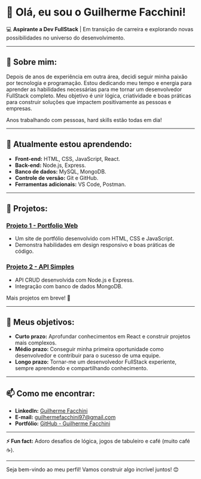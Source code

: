 # 👋 Olá, eu sou o Guilherme Facchini!

💻 **Aspirante a Dev FullStack** | Em transição de carreira e explorando novas possibilidades no universo do desenvolvimento.

---

## 🚀 Sobre mim:

Depois de anos de experiência em outra área, decidi seguir minha paixão por tecnologia e programação. Estou dedicando meu tempo e energia para aprender as habilidades necessárias para me tornar um desenvolvedor FullStack completo. Meu objetivo é unir lógica, criatividade e boas práticas para construir soluções que impactem positivamente as pessoas e empresas.

Anos trabalhando com pessoas, hard skills estão todas em dia!

---

## 🌱 Atualmente estou aprendendo:

- **Front-end:** HTML, CSS, JavaScript, React.
- **Back-end:** Node.js, Express.
- **Banco de dados:** MySQL, MongoDB.
- **Controle de versão:** Git e GitHub.
- **Ferramentas adicionais:** VS Code, Postman.

---

## 📂 Projetos:

### [Projeto 1 - Portfolio Web](#)
- Um site de portfólio desenvolvido com HTML, CSS e JavaScript.
- Demonstra habilidades em design responsivo e boas práticas de código.

### [Projeto 2 - API Simples](#)
- API CRUD desenvolvida com Node.js e Express.
- Integração com banco de dados MongoDB.

Mais projetos em breve! 🚧

---

## 🎯 Meus objetivos:

- **Curto prazo:** Aprofundar conhecimentos em React e construir projetos mais complexos.
- **Médio prazo:** Conseguir minha primeira oportunidade como desenvolvedor e contribuir para o sucesso de uma equipe.
- **Longo prazo:** Tornar-me um desenvolvedor FullStack experiente, sempre aprendendo e compartilhando conhecimento.

---

## 📫 Como me encontrar:

- **LinkedIn:** [Guilherme Facchini](https://www.linkedin.com/in/guilherme-facchini/)
- **E-mail:** [guilhermefacchini97@gmail.com](mailto:guilhermefacchini97@gmail.com)
- **Portfólio:** [GitHub - Guilherme Facchini](https://github.com/guifacchini)

---

**⚡ Fun fact:** Adoro desafios de lógica, jogos de tabuleiro e café (muito café ☕).

---

Seja bem-vindo ao meu perfil! Vamos construir algo incrível juntos! 😊
